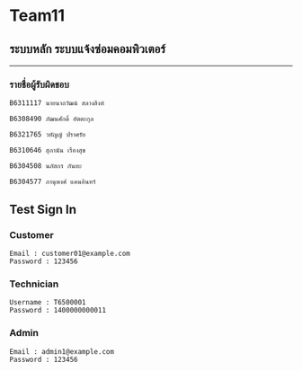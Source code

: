 # Team11

## ระบบหลัก ระบบแจ้งซ่อมคอมพิวเตอร์

<hr/>

### รายชื่อผู้รับผิดชอบ

```
B6311117 นายนาถวัฒน์ สลางสิงห์
```
```
B6308490 ภัฒนศักดิ์ อัตตะกุล
```
```
B6321765 วทัญญ์ ปราศรัย
```
```
B6310646 สุภานัน เรืองสุข
```
```
B6304508 นภัสกร กันทะ
```
```
B6304577 ภานุพงศ์ แคนอินทร์
```


## Test Sign In 

### Customer
```
Email : customer01@example.com
Password : 123456
```
### Technician

```
Username : T6500001
Password : 1400000000011
```
### Admin
```
Email : admin1@example.com
Password : 123456
```
